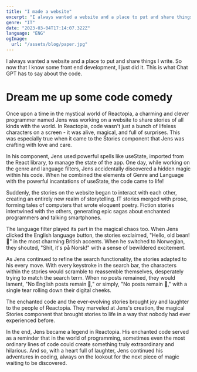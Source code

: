 ```yaml
---
title: "I made a website"
excerpt: "I always wanted a website and a place to put and share things I write. So now that I know some front end development, I just did it. This is what Chat GPT has to say about the code. Once upon a time in the mystical world of Reactopia, a charming and clever programmer named Jens was working on a website to share stories of all kinds with the world. In Reactopia, code wasn't just a bunch of lifeless characters on a screen - it was alive, magical, and full of surprises. This was especially true when it came to the Stories component that Jens was crafting with love and care."
genre: "IT"
date: "2023-03-04T17:14:07.322Z"
language: "ENG"
ogImage:
  url: "/assets/blog/paper.jpg"
---
```


I always wanted a website and a place to put and share things I write. So now that I know some front end development, I just did it. This is what Chat GPT has to say about the code.

# Dream me up some code comedy

Once upon a time in the mystical world of Reactopia, a charming and clever programmer named Jens was working on a website to share stories of all kinds with the world. In Reactopia, code wasn't just a bunch of lifeless characters on a screen - it was alive, magical, and full of surprises. This was especially true when it came to the Stories component that Jens was crafting with love and care.

In his component, Jens used powerful spells like useState, imported from the React library, to manage the state of the app. One day, while working on the genre and language filters, Jens accidentally discovered a hidden magic within his code. When he combined the elements of Genre and Language with the powerful incantations of useState, the code came to life!

Suddenly, the stories on the website began to interact with each other, creating an entirely new realm of storytelling. IT stories merged with prose, forming tales of computers that wrote eloquent poetry. Fiction stories intertwined with the others, generating epic sagas about enchanted programmers and talking smartphones.

The language filter played its part in the magical chaos too. When Jens clicked the English language button, the stories exclaimed, "Hello, old bean! 🍵" in the most charming British accents. When he switched to Norwegian, they shouted, "Shit, it's på Norsk!" with a sense of bewildered excitement.

As Jens continued to refine the search functionality, the stories adapted to his every move. With every keystroke in the search bar, the characters within the stories would scramble to reassemble themselves, desperately trying to match the search term. When no posts remained, they would lament, "No English posts remain 🥲," or simply, "No posts remain 🥲," with a single tear rolling down their digital cheeks.

The enchanted code and the ever-evolving stories brought joy and laughter to the people of Reactopia. They marveled at Jens's creation, the magical Stories component that brought stories to life in a way that nobody had ever experienced before.

In the end, Jens became a legend in Reactopia. His enchanted code served as a reminder that in the world of programming, sometimes even the most ordinary lines of code could create something truly extraordinary and hilarious. And so, with a heart full of laughter, Jens continued his adventures in coding, always on the lookout for the next piece of magic waiting to be discovered.
